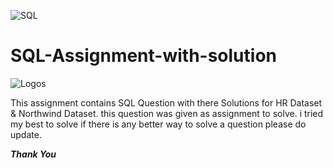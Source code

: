 ![SQL](https://img.shields.io/badge/Tool-MySQL-blue) 

# SQL-Assignment-with-solution

![Logos](https://i.pinimg.com/originals/1e/e0/8c/1ee08c781f2291bf7a9557b570271b26.png)

This assignment contains SQL Question with there Solutions for HR Dataset & Northwind Dataset. this question was given as assignment to solve. i tried my best to solve if there is any better way to solve a question please do update.

_____________Thank You_____________

